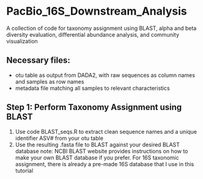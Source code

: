 # PacBio_16S_Downstream_Analysis
A collection of code for taxonomy assignment using BLAST, alpha and beta diversity evaluation, differential abundance analysis, and community visualization


## Necessary files: 
  - otu table as output from DADA2, with raw sequences as column names and samples as row names
  - metadata file matching all samples to relevant characteristics

## Step 1: Perform Taxonomy Assignment using BLAST
  1. Use code BLAST_seqs.R to extract clean sequence names and a unique identifier ASV# from your otu table
  2. Use the resulting .fasta file to BLAST against your desired BLAST database
     note: NCBI BLAST website provides instructions on how to make your own BLAST database if you prefer. For 16S taxonomic assignment, there is already a pre-made 16S database that I use in this tutorial

     
